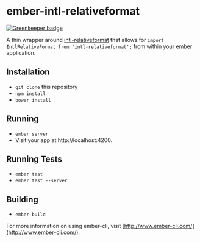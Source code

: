 # ember-intl-relativeformat

[![Greenkeeper badge](https://badges.greenkeeper.io/ember-intl/ember-intl-relativeformat.svg)](https://greenkeeper.io/)

A thin wrapper around [intl-relativeformat](https://github.com/yahoo/intl-relativeformat) that allows for `import IntlRelativeFormat from 'intl-relativeformat';` from within your ember application.

## Installation

* `git clone` this repository
* `npm install`
* `bower install`

## Running

* `ember server`
* Visit your app at http://localhost:4200.

## Running Tests

* `ember test`
* `ember test --server`

## Building

* `ember build`

For more information on using ember-cli, visit [http://www.ember-cli.com/](http://www.ember-cli.com/).
